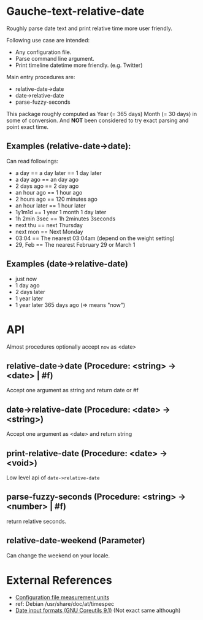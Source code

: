 # Gauche-text-relative-date

Roughly parse date text and print relative time more user friendly.

Following use case are intended:

- Any configuration file.
- Parse command line argument.
- Print timeline datetime more friendly. (e.g. Twitter)

Main entry procedures are:

- relative-date->date
- date->relative-date
- parse-fuzzy-seconds

This package roughly computed as Year (= 365 days) Month (= 30 days) in some of conversion.
And **NOT** been considered to try exact parsing and point exact time.

## Examples (relative-date->date):

Can read followings:

- a day == a day later == 1 day later
- a day ago == an day ago
- 2 days ago == 2 day ago
- an hour ago == 1 hour ago
- 2 hours ago == 120 minutes ago
- an hour later == 1 hour later
- 1y1m1d == 1 year 1 month 1 day later
- 1h 2min 3sec == 1h 2minutes 3seconds
- next thu == next Thursday
- next mon == Next Monday
- 03:04 == The nearest 03:04am (depend on the weight setting)
- 29, Feb == The nearest February 29 or March 1

## Examples (date->relative-date)

- just now
- 1 day ago
- 2 days later
- 1 year later
- 1 year later 365 days ago (=> means "now")

# API

Almost procedures optionally accept `now` as \<date>

## relative-date->date (Procedure: \<string> -> \<date> | #f)

Accept one argument as string and return date or #f

## date->relative-date (Procedure: \<date> -> \<string>)

Accept one argument as \<date> and return string

## print-relative-date (Procedure: \<date> -> \<void>)

Low level api of `date->relative-date`

## parse-fuzzy-seconds (Procedure: \<string> -> \<number> | #f)

return relative seconds.

## relative-date-weekend (Parameter)

Can change the weekend on your locale.

# External References

- [Configuration file measurement units](https://nginx.org/en/docs/syntax.html)
- ref: Debian /usr/share/doc/at/timespec
- [Date input formats (GNU Coreutils 9.1)](https://www.gnu.org/software/coreutils/manual/html_node/Date-input-formats.html#Date-input-formats) (Not exact same although)

